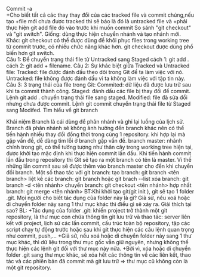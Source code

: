 Commit -a   
+Cho biết tất cả các thay thay đổi của các  tracked file và commit chúng,nếu tạo
+file mới chưa được tracked thì sẽ báo là đó là untracked file và 
+phải thực hiện git add file đó vào trước khi muốn commit 
So sánh  "git checkout" và "git switch".
 Giống: dùng thực hiện chuyển nhánh và tạo nhánh mới.
 Khác:
 git checkout có thể được dùng để khôi phục files trong working tree từ commit trước, có nhiều chức năng khác hơn.
 git checkout được dùng phổ biến hơn git switch.  
Câu 1: Để chuyển trạng thái file từ Untracked sang Staged
cách 1: git add . 
cách 2: git add + filename. 
Câu 2: Sự khác biệt giữa Tracked và Untracked file:
Tracked: file được đánh dấu theo dõi trong Git để ta làm việc với nó.
Untracked: file không được đánh dấu vì ta không làm việc với tập tin này.
Câu 3: 3 trạng thái của file trong Git:
Commited: dữ liệu đã được lưu trữ sau khi ta commit thành công.
Staged: đánh dấu các file bị thay đổi để commit. Lệnh git add . chuyển trạng thái file sang staged.
Modified: file đã sửa đổi nhưng chưa được commit. Lệnh git commit chuyển trạng thái file từ Staged sang Modifed.
Tìm hiểu về git branch

Khái niệm
Branch là cái dùng để phân nhánh và ghi lại luồng của lịch sử. Branch đã phân nhánh sẽ không ảnh hưởng đến branch khác nên có thể tiến hành nhiều thay đổi đồng thời trong cùng 1 repository.
khi hợp lại mà gặp vấn đề, dễ dàng tìm lỗi ở branch gặp vấn đề.
branch master:
nhánh chính trong git, có thể tưởng tượng như thân cây trong working tree hiện tại, được khởi tạo mặc định khi thực hiện commit lần đầu.
Khi tiến hành commit lần đầu trong repository thì Git sẽ tạo ra một branch có tên là master. Vì thế những lần commit sau sẽ được thêm vào branch master cho đến khi chuyển đổi branch.
Một số thao tác với git branch:
tạo branch: git branch <tên branch>
liệt kê các branch: git branch hoặc git brach --list
xóa branch: git branch -d <tên nhánh>
chuyển branch: git checkout <tên nhánh>
hợp nhất branch: git merge <tên nhánh>
BT:Khi khởi tạo git(git init ), git sẽ tạo 1 folder .git. 
Mọi người cho biết tác dụng của folder này là gì? 
Giả sử, nếu xoá hoặc di chuyển folder này sang 1 thư mục khác thì điều gì sẽ xảy ra.
Giải thích tại sao?
BL:
+Tác dụng của folder .git: khiến project trở thành một git repository, là thư mục con chứa thông tin git lưu trữ và thao tác: server liên kết với project, lịch sử các lần commit, cấu trúc toàn bộ repository, tập các script chạy tự động trước hoặc sau khi git thực hiện các câu lệnh quan trọng như commit, push,...
+Giả sử, nếu xoá hoặc di chuyển folder này sang 1 thư mục khác, thì dữ liệu trong thư mục gốc vẫn giữ nguyên, nhưng không thể thực hiện các lệnh git đối với thư mục này nữa.
+Bởi vì, xóa hoặc di chuyển folder .git sang thư mục khác, sẽ xóa hết các thông tin về các liên kết, thao tác và các phiên bản đã commit mà git lưu trữ => thư mục cũ không còn là một git repository.